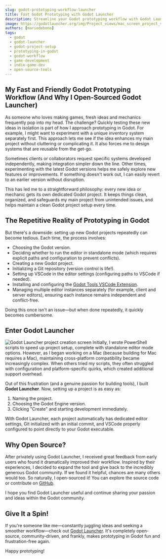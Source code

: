 ```yaml
---
slug: godot-prototyping-workflow-launcher
title: Fast Godot Prototyping with Godot Launcher
description: Streamline your Godot prototyping workflow with Godot Launcher. Learn how this open-source tool simplifies project setup, version control, and editor configuration for game developers.
image: https://godotlauncher.org/img/Project_views/mac_screen_project_view_dark.webp
authors: [mariodebono]
tags:
  - godot
  - godot-launcher
  - godot-project-setup
  - prototyping-in-godot
  - godot-workflow
  - game-development
  - indie-game-dev
  - open-source-tools
---
```


## My Fast and Friendly Godot Prototyping Workflow (And Why I Open-Sourced Godot Launcher)

As someone who loves making games, fresh ideas and mechanics frequently pop into my head. The challenge? Quickly testing these new ideas in isolation is part of how I approach prototyping in Godot. For example, I might want to experiment with a unique inventory system separately first. This approach lets me see if the idea enhances my main project without cluttering or complicating it. It also forces me to design systems that are reusable from the get-go.

<!-- truncate -->

Sometimes clients or collaborators request specific systems developed independently, making integration simpler down the line. Other times, experimenting with the latest Godot versions helps me safely explore new features or improvements. If something doesn't work out, I can easily revert to an earlier version without disruption.

This has led me to a straightforward philosophy: every new idea or mechanic gets its own dedicated Godot project. It keeps things clean, organized, and safeguards my main project from unintended issues, and helps maintain a clean Godot project setup every time.

## The Repetitive Reality of Prototyping in Godot

But there's a downside: setting up new Godot projects repeatedly can become tedious. Each time, the process involves:

- Choosing the Godot version.
- Deciding whether to run the editor in standalone mode (which requires explicit paths and configuration to prevent conflicts).
- Creating a new Godot project.
- Initializing a Git repository (version control is life!).
- Setting up VSCode in the editor settings (configuring paths to VSCode if needed).
- Installing and configuring the [Godot Tools VSCode Extension](https://marketplace.visualstudio.com/items?itemName=geequlim.godot-tools).
- Managing multiple editor instances separately (for example, client and server editors), ensuring each instance remains independent and conflict-free.

Doing this once isn't an issue—but when done repeatedly, it quickly becomes cumbersome.

## Enter Godot Launcher

![Godot Launcher project creation screen](/img/blog/images/launcher-new-project-ui.webp)
Initially, I wrote PowerShell scripts to speed up project setup, complete with standalone editor mode options. However, as I began working on a Mac (because building for Mac requires a Mac), maintaining cross-platform compatibility became increasingly complex. When others tried my scripts, they often struggled with configuration and platform-specific quirks, which created additional support overhead.

Out of this frustration (and a genuine passion for building tools), I built **Godot Launcher**. Now, setting up a project is as easy as:

1. Naming the project.
2. Choosing the Godot Engine version.
3. Clicking "Create" and starting development immediately.

With Godot Launcher, each project automatically has dedicated editor settings, Git initialized with an initial commit, and VSCode properly configured to point directly to your Godot executable.

## Why Open Source?

After privately using Godot Launcher, I received great feedback from early users who found it dramatically improved their workflow. Inspired by their experiences, I decided to expand the tool and give back to the incredibly generous Godot community. If we found it helpful, chances are many others would too. So naturally, I open-sourced it!
You can explore the source code or contribute on [GitHub](https://github.com/godotlauncher/launcher).

I hope you find Godot Launcher useful and continue sharing your passion and ideas within the Godot community.

## Give It a Spin!

If you're someone like me—constantly juggling ideas and seeking a smoother workflow—check out [Godot Launcher](https://godotlauncher.org). It's completely open-source, community-driven, and frankly, makes prototyping in Godot fun and frustration-free again.

Happy prototyping!
